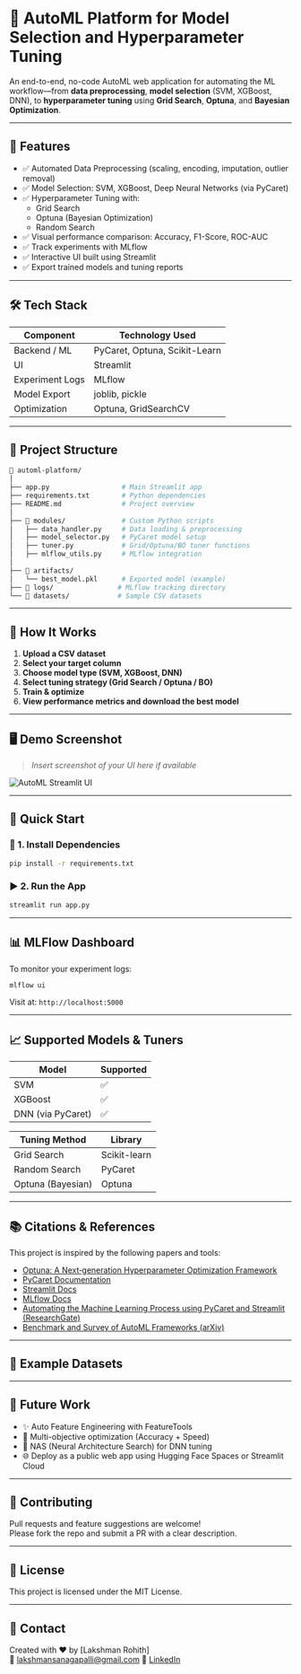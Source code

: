 # 🚀 AutoML Platform for Model Selection and Hyperparameter Tuning

An end-to-end, no-code AutoML web application for automating the ML workflow—from **data preprocessing**, **model selection** (SVM, XGBoost, DNN), to **hyperparameter tuning** using **Grid Search**, **Optuna**, and **Bayesian Optimization**.

---

## 📌 Features

- ✅ Automated Data Preprocessing (scaling, encoding, imputation, outlier removal)
- ✅ Model Selection: SVM, XGBoost, Deep Neural Networks (via PyCaret)
- ✅ Hyperparameter Tuning with:
  - Grid Search
  - Optuna (Bayesian Optimization)
  - Random Search
- ✅ Visual performance comparison: Accuracy, F1-Score, ROC-AUC
- ✅ Track experiments with MLflow
- ✅ Interactive UI built using Streamlit
- ✅ Export trained models and tuning reports

---

## 🛠️ Tech Stack

| Component        | Technology Used               |
|------------------|-------------------------------|
| Backend / ML     | PyCaret, Optuna, Scikit-Learn |
| UI               | Streamlit                     |
| Experiment Logs  | MLflow                        |
| Model Export     | joblib, pickle                |
| Optimization     | Optuna, GridSearchCV          |

---

## 📂 Project Structure

```bash
📁 automl-platform/
│
├── app.py                  # Main Streamlit app
├── requirements.txt        # Python dependencies
├── README.md               # Project overview
│
├── 📁 modules/              # Custom Python scripts
│   ├── data_handler.py     # Data loading & preprocessing
│   ├── model_selector.py   # PyCaret model setup
│   ├── tuner.py            # Grid/Optuna/BO tuner functions
│   ├── mlflow_utils.py     # MLflow integration
│
├── 📁 artifacts/
│   └── best_model.pkl      # Exported model (example)
├── 📁 logs/                # MLflow tracking directory
└── 📁 datasets/            # Sample CSV datasets
```

---

## 🚦 How It Works

1. **Upload a CSV dataset**
2. **Select your target column**
3. **Choose model type (SVM, XGBoost, DNN)**
4. **Select tuning strategy (Grid Search / Optuna / BO)**
5. **Train & optimize**
6. **View performance metrics and download the best model**

---

## 🖥️ Demo Screenshot

> _Insert screenshot of your UI here if available_

![AutoML Streamlit UI](./assets/demo_ui.png)

---

## 🚀 Quick Start

### 🔧 1. Install Dependencies

```bash
pip install -r requirements.txt
```

### ▶️ 2. Run the App

```bash
streamlit run app.py
```

---

## 📊 MLFlow Dashboard

To monitor your experiment logs:

```bash
mlflow ui
```

Visit at: `http://localhost:5000`

---

## 📈 Supported Models & Tuners

| Model         | Supported         |
|---------------|------------------|
| SVM           | ✅                |
| XGBoost       | ✅                |
| DNN (via PyCaret) | ✅            |

| Tuning Method       | Library        |
|---------------------|----------------|
| Grid Search         | Scikit-learn   |
| Random Search       | PyCaret        |
| Optuna (Bayesian)   | Optuna         |

---

## 📚 Citations & References

This project is inspired by the following papers and tools:

- [Optuna: A Next‑generation Hyperparameter Optimization Framework](https://arxiv.org/abs/1907.10902)
- [PyCaret Documentation](https://pycaret.gitbook.io/docs/)
- [Streamlit Docs](https://docs.streamlit.io/)
- [MLflow Docs](https://mlflow.org/)
- [Automating the Machine Learning Process using PyCaret and Streamlit (ResearchGate)](https://www.researchgate.net/publication/370150310_Automating_the_Machine_Learning_Process_using_PyCaret_and_Streamlit)
- [Benchmark and Survey of AutoML Frameworks (arXiv)](https://arxiv.org/abs/1904.12054)

---

## 🧪 Example Datasets



---

## 🧠 Future Work

- ✨ Auto Feature Engineering with FeatureTools
- 🧪 Multi-objective optimization (Accuracy + Speed)
- 🧠 NAS (Neural Architecture Search) for DNN tuning
- 🌐 Deploy as a public web app using Hugging Face Spaces or Streamlit Cloud

---

## 🤝 Contributing

Pull requests and feature suggestions are welcome!  
Please fork the repo and submit a PR with a clear description.

---

## 📝 License

This project is licensed under the MIT License.

---

## 🙋 Contact

Created with ❤️ by [Lakshman Rohith]  
📧 lakshmansanagapalli@gmail.com
🔗 [LinkedIn]([https://linkedin.com/in/yourprofile](https://linkedin.com/in/lakshman-rohith-sanagapalli)) 
